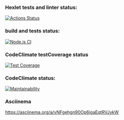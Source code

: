 ### Hexlet tests and linter status:
[![Actions Status](https://github.com/Kalynov/frontend-project-46/actions/workflows/hexlet-check.yml/badge.svg)](https://github.com/Kalynov/frontend-project-46/actions)

### build and tests status:
[![Node.js CI](https://github.com/Kalynov/frontend-project-46/actions/workflows/node.js.yml/badge.svg)](https://github.com/Kalynov/frontend-project-46/actions/workflows/node.js.yml)

### CodeClimate testCoverage status
[![Test Coverage](https://api.codeclimate.com/v1/badges/7a2e6c2051d385db43b2/test_coverage)](https://codeclimate.com/github/Kalynov/frontend-project-46/test_coverage)


### CodeClimate status: 
[![Maintainability](https://api.codeclimate.com/v1/badges/7a2e6c2051d385db43b2/maintainability)](https://codeclimate.com/github/Kalynov/frontend-project-46/maintainability)



### Asciinema
https://asciinema.org/a/vNFgehgn90Op6igaEqtRVJykW
